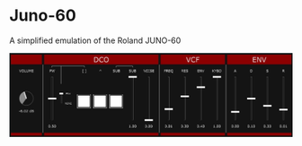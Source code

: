 # Juno-60
A simplified emulation of the Roland JUNO-60

<img src="https://github.com/gabriel-lavoie-viau/Juno-60/blob/fa58d80e92a29509f4e60d40b8fe2794343e72fd/ui_juno-60.jpg">